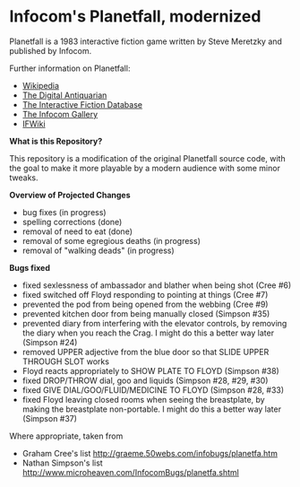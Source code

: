 # Infocom's Planetfall, modernized

Planetfall is a 1983 interactive fiction game written by Steve Meretzky and published by Infocom.

Further information on Planetfall:

* [Wikipedia](https://en.wikipedia.org/wiki/Planetfall)
* [The Digital Antiquarian](https://www.filfre.net/2013/03/planetfall/)
* [The Interactive Fiction Database](https://ifdb.tads.org/viewgame?id=xe6kb3cuqwie2q38)
* [The Infocom Gallery](http://infocom.elsewhere.org/gallery/planetfall/planetfall.html)
* [IFWiki](http://www.ifwiki.org/index.php/Planetfall)

__What is this Repository?__

This repository is a modification of the original Planetfall source code, with the goal to make it more playable by a modern audience with some minor tweaks.

__Overview of Projected Changes__

* bug fixes (in progress)
* spelling corrections (done)
* removal of need to eat (done)
* removal of some egregious deaths (in progress)
* removal of "walking deads" (in progress)

__Bugs fixed__

* fixed sexlessness of ambassador and blather when being shot (Cree #6)
* fixed switched off Floyd responding to pointing at things (Cree #7)
* prevented the pod from being opened from the webbing (Cree #9)
* prevented kitchen door from being manually closed (Simpson #35)
* prevented diary from interfering with the elevator controls, by removing the diary when you reach the Crag. I might do this a better way later (Simpson #24)
* removed UPPER adjective from the blue door so that SLIDE UPPER THROUGH SLOT works
* Floyd reacts appropriately to SHOW PLATE TO FLOYD (Simpson #38)
* fixed DROP/THROW dial, goo and liquids (Simpson #28, #29, #30)
* fixed GIVE DIAL/GOO/FLUID/MEDICINE TO FLOYD (Simpson #28, #33)
* fixed Floyd leaving closed rooms when seeing the breastplate, by making the breastplate non-portable. I might do this a better way later (Simpson #37)

Where appropriate, taken from
* Graham Cree's list http://graeme.50webs.com/infobugs/planetfa.htm
* Nathan Simpson's list http://www.microheaven.com/InfocomBugs/planetfa.shtml
